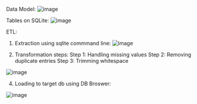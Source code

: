 Data Model:
![image](https://github.com/user-attachments/assets/0a5dca6d-c9a2-40b0-9ccc-85679230c833)

Tables on SQLite:
![image](https://github.com/user-attachments/assets/10cbfbf6-0a28-41b6-a3d6-7c33ddd291c2)

ETL:
1. Extraction using sqlite commmand line:
![image](https://github.com/user-attachments/assets/ad1cf1ba-dbfe-4151-82b0-0e205f38c69d)

2. Transformation steps:
Step 1: Handling missing values
Step 2: Removing duplicate entries 
Step 3: Trimming whitespace

![image](https://github.com/user-attachments/assets/b9caaaba-e355-4156-87c9-b44a60389939)

4. Loading to target db using DB Broswer:
   
![image](https://github.com/user-attachments/assets/8e90c2de-0d1b-4161-8209-685d657dae04)

